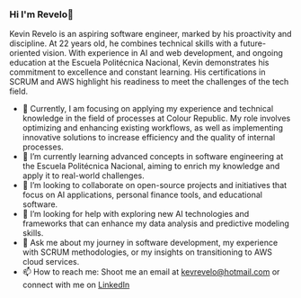 ### Hi I'm Revelo👋
Kevin Revelo is an aspiring software engineer, marked by his proactivity and discipline. At 22 years old, he combines technical skills with a future-oriented vision. With experience in AI and web development, and ongoing education at the Escuela Politécnica Nacional, Kevin demonstrates his commitment to excellence and constant learning. His certifications in SCRUM and AWS highlight his readiness to meet the challenges of the tech field.

- 🔭 Currently, I am focusing on applying my experience and technical knowledge in the field of processes at Colour Republic. My role involves optimizing and enhancing existing workflows, as well as implementing innovative solutions to increase efficiency and the quality of internal processes.
- 🌱 I’m currently learning advanced concepts in software engineering at the Escuela Politécnica Nacional, aiming to enrich my knowledge and apply it to real-world challenges.
- 👯 I’m looking to collaborate on open-source projects and initiatives that focus on AI applications, personal finance tools, and educational software.
- 🤔 I’m looking for help with exploring new AI technologies and frameworks that can enhance my data analysis and predictive modeling skills.
- 💬 Ask me about my journey in software development, my experience with SCRUM methodologies, or my insights on transitioning to AWS cloud services.
- 📫 How to reach me: Shoot me an email at kevrevelo@hotmail.com or connect with me on [LinkedIn](https://www.linkedin.com/in/kevin-revelo-flores-820262295/)
